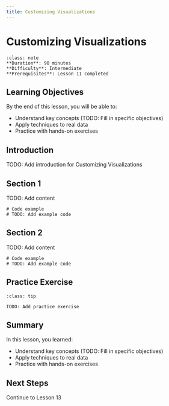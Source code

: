 ```yaml
---
title: Customizing Visualizations
---
```


# Customizing Visualizations

```{admonition} Lesson Info
:class: note
**Duration**: 90 minutes
**Difficulty**: Intermediate
**Prerequisites**: Lesson 11 completed
```

## Learning Objectives

By the end of this lesson, you will be able to:

- Understand key concepts (TODO: Fill in specific objectives)
- Apply techniques to real data
- Practice with hands-on exercises

## Introduction

TODO: Add introduction for Customizing Visualizations

## Section 1

TODO: Add content

```{code-cell} ipython3
# Code example
# TODO: Add example code
```

## Section 2

TODO: Add content

```{code-cell} ipython3
# Code example
# TODO: Add example code
```

## Practice Exercise

```{admonition} Exercise
:class: tip

TODO: Add practice exercise
```

## Summary

In this lesson, you learned:

- Understand key concepts (TODO: Fill in specific objectives)
- Apply techniques to real data
- Practice with hands-on exercises

## Next Steps

Continue to Lesson 13

<!--
INSTRUCTOR NOTES

Skills covered (from references/skills/data-science/):
1. applying-bootstrap-themes-in-dash-apps.md
   - Applying Bootstrap Themes in Dash Apps
   - Difficulty: intermediate
2. creating-and-annotating-bar-charts-with-matplotlib.md
   - Creating and Annotating Bar Charts with Matplotlib
   - Difficulty: intermediate
3. creating-choropleth-maps-with-plotly-express.md
   - Creating Choropleth Maps with Plotly Express
   - Difficulty: intermediate
4. creating-color-coded-figures-with-plotly-graph-objects.md
   - Creating Color-Coded Figures with Plotly Graph Objects
   - Difficulty: intermediate
5. creating-line-charts-with-plotly-graph-objects.md
   - Creating Line Charts with Plotly Graph Objects
   - Difficulty: intermediate
6. creating-pie-charts-with-plotly-graph-objects.md
   - Creating Pie Charts with Plotly Graph Objects
   - Difficulty: intermediate
7. customizing-heat-maps-in-seaborn.md
   - Customizing Heat Maps in Seaborn
   - Difficulty: intermediate
8. customizing-hover-tooltips-in-plotly-express.md
   - Customizing Hover Tooltips in Plotly Express
   - Difficulty: intermediate
9. customizing-plotly-express-line-charts.md
   - Customizing Plotly Express Line Charts
   - Difficulty: intermediate
10. estimating-median-using-the-cdf-in-python.md
   - Estimating Median Using the CDF in Python
   - Difficulty: intermediate
-->
